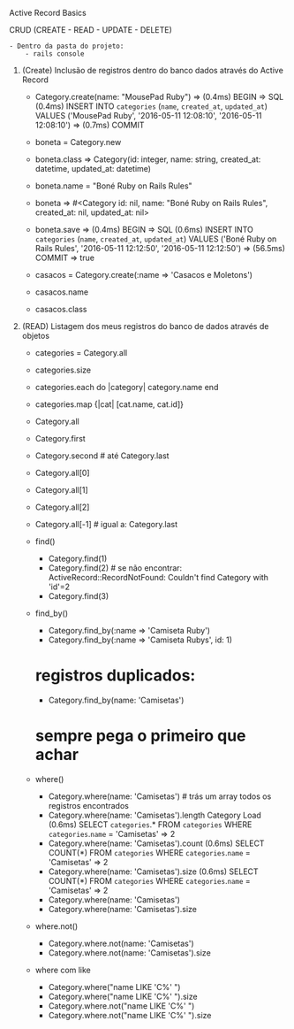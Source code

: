 Active Record Basics

CRUD (CREATE - READ - UPDATE - DELETE)

	- Dentro da pasta do projeto:
		- rails console 

1) (Create) Inclusão de registros dentro do banco dados através do Active Record
	- Category.create(name: "MousePad Ruby")
     => (0.4ms)  BEGIN
     => SQL (0.4ms)  INSERT INTO `categories` (`name`, `created_at`, `updated_at`) VALUES ('MousePad Ruby', '2016-05-11 12:08:10', '2016-05-11 12:08:10')
     => (0.7ms)  COMMIT

    - boneta = Category.new
    - boneta.class
	 => Category(id: integer, name: string, created_at: datetime, updated_at: datetime)
	
	- boneta.name = "Boné Ruby on Rails Rules"
	- boneta
		=> #<Category id: nil, name: "Boné Ruby on Rails Rules", created_at: nil, updated_at: nil>
	- boneta.save
		=>    (0.4ms)  BEGIN
		=>   SQL (0.6ms)  INSERT INTO `categories` (`name`, `created_at`, `updated_at`) VALUES ('Boné Ruby on Rails Rules', '2016-05-11 12:12:50', '2016-05-11 12:12:50')
		=>    (56.5ms)  COMMIT
		=> true
	- casacos = Category.create(:name => 'Casacos e Moletons')
	- casacos.name
	- casacos.class


2) (READ) Listagem dos meus registros do banco de dados através de objetos
	
	- categories = Category.all
	- categories.size
	- categories.each do |category|
		category.name
	  end
	- categories.map {|cat| [cat.name, cat.id]}

	- Category.all
	- Category.first
	- Category.second # até Category.last
	- Category.all[0]
	- Category.all[1]
	- Category.all[2]
	- Category.all[-1] # igual a: Category.last

	- find()
		- Category.find(1)
		- Category.find(2) # se não encontrar: ActiveRecord::RecordNotFound: Couldn't find Category with 'id'=2
		- Category.find(3)

	- find_by()
		- Category.find_by(:name => 'Camiseta Ruby')
		- Category.find_by(:name => 'Camiseta Rubys', id: 1)
		# registros duplicados:
		- Category.find_by(name: 'Camisetas')
		# sempre pega o primeiro que achar

	- where()
		- Category.where(name: 'Camisetas') # trás um array todos os registros encontrados
		- Category.where(name: 'Camisetas').length
		  Category Load (0.6ms)  SELECT `categories`.* FROM `categories` WHERE `categories`.`name` = 'Camisetas'
		=> 2
		- Category.where(name: 'Camisetas').count
		   (0.6ms)  SELECT COUNT(*) FROM `categories` WHERE `categories`.`name` = 'Camisetas'
		=> 2
		- Category.where(name: 'Camisetas').size
		   (0.6ms)  SELECT COUNT(*) FROM `categories` WHERE `categories`.`name` = 'Camisetas'
		=> 2
		- Category.where(name: 'Camisetas')
		- Category.where(name: 'Camisetas').size

	- where.not()
		- Category.where.not(name: 'Camisetas')
		- Category.where.not(name: 'Camisetas').size		


	- where com like
		- Category.where("name LIKE 'C%' ")
		- Category.where("name LIKE 'C%' ").size
		- Category.where.not("name LIKE 'C%' ")
		- Category.where.not("name LIKE 'C%' ").size





